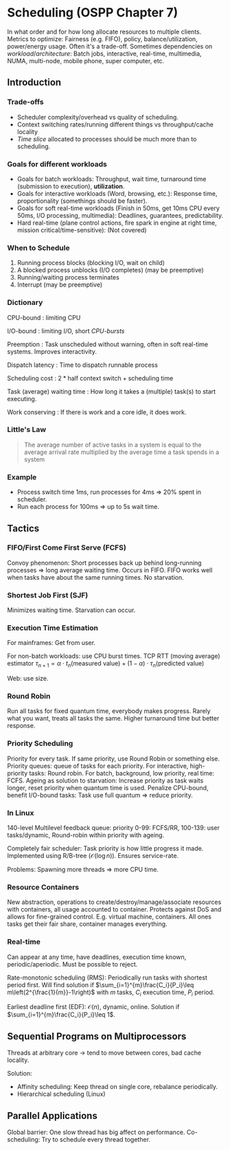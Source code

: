 # Scheduling (OSPP Chapter 7)

In what order and for how long allocate resources to multiple clients. Metrics to optimize: Fairness (e.g. FIFO), policy, balance/utilization, power/energy usage. Often it's a trade-off. Sometimes dependencies on *workload*/*architecture*: Batch jobs, interactive, real-time, multimedia, NUMA, multi-node, mobile phone, super computer, etc.

## Introduction

### Trade-offs

- Scheduler complexity/overhead vs quality of scheduling.
- Context switching rates/running different things vs throughput/cache locality
- *Time slice* allocated to processes should be much more than to scheduling.

### Goals for different workloads

- Goals for batch workloads: Throughput, wait time, turnaround time (submission to execution), **utilization**.
- Goals for interactive workloads (Word, browsing, etc.): Response time, proportionality (somethings should be faster).
- Goals for soft real-time workloads (Finish in 50ms, get 10ms CPU every 50ms, I/O processing, multimedia): Deadlines, guarantees, predictability.
- Hard real-time (plane control actions, fire spark in engine at right time, mission critical/time-sensitive): (Not covered)

### When to Schedule

1. Running process blocks (blocking I/O, wait on child)
2. A blocked process unblocks (I/O completes) (may be preemptive)
3. Running/waiting process terminates
4. Interrupt (may be preemptive)

### Dictionary

CPU-bound
: limiting CPU

I/O-bound
: limiting I/O, short *CPU-bursts*

Preemption
 : Task unscheduled without warning, often in soft real-time systems. Improves interactivity.

Dispatch latency
 : Time to dispatch runnable process

Scheduling cost
 : $2*\text{half context switch} + \text{scheduling time}$

Task (average) waiting time
 : How long it takes a (multiple) task(s) to start executing.

Work conserving
 : If there is work and a core idle, it does work.

### Little's Law

> The average number of active tasks in a system is equal to the average arrival rate multiplied by the average time a task spends in a system

### Example

- Process switch time 1ms, run processes for 4ms => 20% spent in scheduler.
- Run each process for 100ms => up to 5s wait time.

## Tactics

### FIFO/First Come First Serve (FCFS)

Convoy phenomenon: Short processes back up behind long-running processes => long average waiting time. Occurs in FIFO. FIFO works well when tasks have about the same running times. No starvation.

### Shortest Job First (SJF)

Minimizes waiting time. Starvation can occur.

### Execution Time Estimation

For mainframes: Get from user.

For non-batch workloads: use CPU burst times. TCP RTT (moving average) estimator $\tau_{n+1}=\alpha\cdot t_n (\text{measured value}) + (1-\alpha)\cdot\tau_n (\text{predicted value})$

Web: use size.

### Round Robin

Run all tasks for fixed quantum time, everybody makes progress. Rarely what you want, treats all tasks the same. Higher turnaround time but better response.

### Priority Scheduling

Priority for every task. If same priority, use Round Robin or something else. Priority queues: queue of tasks for each priority. For interactive, high-priority tasks: Round robin. For batch, background, low priority, real time: FCFS. Ageing as solution to starvation: Increase priority as task waits longer, reset priority when quantum time is used. Penalize CPU-bound, benefit I/O-bound tasks: Task use full quantum => reduce priority.

### In Linux

140-level Multilevel feedback queue: priority 0-99: FCFS/RR, 100-139: user tasks/dynamic, Round-robin within priority with ageing.

Completely fair scheduler: Task priority is how little progress it made. Implemented using R/B-tree ($\mathcal{O}(\log n)$). Ensures service-rate.

Problems: Spawning more threads => more CPU time.

### Resource Containers

New abstraction, operations to create/destroy/manage/associate resources with containers, all usage accounted to container. Protects against DoS and allows for fine-grained control. E.g. virtual machine, containers. All ones tasks get their fair share, container manages everything.

### Real-time

Can appear at any time, have deadlines, execution time known, periodic/aperiodic. Must be possible to reject.

Rate-monotonic scheduling (RMS): Periodically run tasks with shortest period first. Will find solution if $\sum_{i=1}^{m}\frac{C_i}{P_i}\leq m\left(2^{\frac{1}{m}}-1\right)$ with $m$ tasks, $C_i$ execution time, $P_i$ period.

Earliest deadline first (EDF): $\mathcal{O}(n)$, dynamic, online. Solution if $\sum_{i=1}^{m}\frac{C_i}{P_i}\leq 1$.

## Sequential Programs on Multiprocessors

Threads at arbitrary core -> tend to move between cores, bad cache locality.

Solution:
- Affinity scheduling: Keep thread on single core, rebalance periodically. 
- Hierarchical scheduling (Linux)

## Parallel Applications

Global barrier: One slow thread has big affect on performance. Co-scheduling: Try to schedule every thread together.


